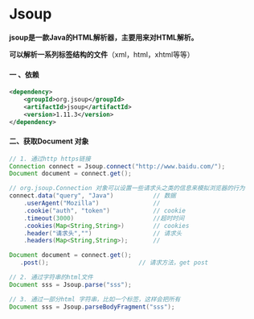 # Jsoup



**jsoup是一款Java的HTML解析器，主要用来对HTML解析。**

**可以解析一系列标签结构的文件**（xml，html，xhtml等等）

#### 一 、依赖

```xml
<dependency>
    <groupId>org.jsoup</groupId>
    <artifactId>jsoup</artifactId>
    <version>1.11.3</version>
</dependency>
```

#### 二、获取Document 对象

```java
// 1. 通过http https链接
Connection connect = Jsoup.connect("http://www.baidu.com/");
Document document = connect.get();

// org.jsoup.Connection 对象可以设置一些请求头之类的信息来模拟浏览器的行为
connect.data("query", "Java")			// 数据
    .userAgent("Mozilla")				//
    .cookie("auth", "token")			// cookie
    .timeout(3000)						//超时时间
    .cookies(Map<String,String>)		// cookies
    .header("请求头","")				  // 请求头
    .headers(Map<String,String>);		//

Document document = connect.get();
   .post();							// 请求方法，get post

// 2. 通过字符串的html文件
Document sss = Jsoup.parse("sss");

// 3. 通过一部分html 字符串，比如一个标签，这样会把所有
Document sss = Jsoup.parseBodyFragment("sss");
```

